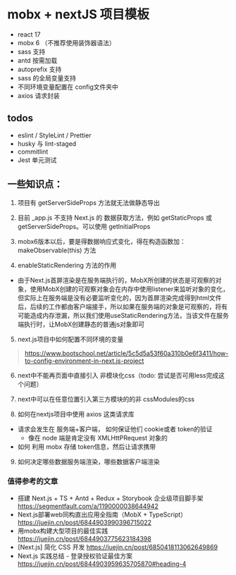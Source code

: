 # mobx + nextJS 项目模板
- react 17
- mobx 6 （不推荐使用装饰器语法）
- sass 支持
- antd 按需加载
- autoprefix 支持
- sass 的全局变量支持
- 不同环境变量配置在 config文件夹中
- axios 请求封装

## todos
- eslint / StyleLint / Prettier
- husky 与 lint-staged
- commitlint
- Jest 单元测试


## 一些知识点： 
1. 项目有 getServerSideProps 方法就无法做静态导出

2. 目前 _app.js 不支持 Next.js 的 数据获取方法，例如 getStaticProps 或 getServerSideProps。可以使用 getInitialProps

3. mobx6版本以后，要是得数据响应式变化，得在构造函数加： makeObservable(this) 方法

4. enableStaticRendering 方法的作用
- 由于Next.js首屏渲染是在服务端执行的，MobX所创建的状态是可观察的对象，使用MobX创建的可观察对象会在内存中使用listener来监听对象的变化，但实际上在服务端是没有必要监听变化的，因为首屏渲染完成得到html文件后，后续的工作都由客户端接手，所以如果在服务端的对象是可观察的，将有可能造成内存泄漏，所以我们使用useStaticRendering方法，当该文件在服务端执行时，让MobX创建静态的普通js对象即可

5. next.js项目中如何配置不同环境的变量
> https://www.bootschool.net/article/5c5d5a53f60a310b0e6f3411/how-to-config-environment-in-next.js-project

6. next中不能再页面中直接引入 非模块化css（todo: 尝试是否可用less完成这个问题）
7. next中可以在任意位置引入第三方模块的的非 cssModules的css

8. 如何在nextjs项目中使用 axios 这类请求库
- 请求会发生在 服务端+客户端， 如何保证他们 cookie或者 token的验证
  - 像在 node 端是肯定没有 XMLHttPRequest 对象的
- 如何 利用 mobx 存储 token信息，然后让请求携带

9. 如何决定哪些数据服务端渲染，哪些数据客户端渲染

### 值得参考的文章
- 搭建 Next.js + TS + Antd + Redux + Storybook 企业级项目脚手架 https://segmentfault.com/a/1190000038644942
- Next.js部署web同构直出应用全指南（MobX + TypeScript） https://juejin.cn/post/6844903990396715022
- 用mobx构建大型项目的最佳实践 https://juejin.cn/post/6844903775623184398
- [Next.js] 简化 CSS 开发  https://juejin.cn/post/6850418113062649869
- Next.js 实践总结 - 登录授权验证最佳方案 https://juejin.cn/post/6844903959635705870#heading-4